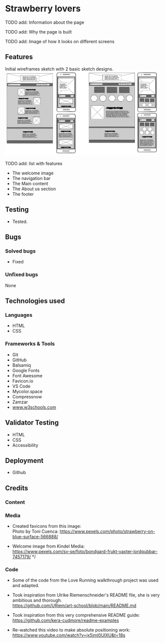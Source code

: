 # Strawberry lovers

TODO add: Information about the page

TODO add: Why the page is built

TODO add: Image of how it looks on different screens

## Features

Initial wireframes sketch with 2 basic sketch designs.
![Wireframes](assets/images/Wireframes.png)


TODO add: list with features

- The welcome image
- The navigation bar
- The Main content
- The About us section
- The footer

## Testing

- Tested.

## Bugs

### Solved bugs

- Fixed

### Unfixed bugs

None

## Technologies used

### Languages
- HTML
- CSS

### Frameworks & Tools

- Git
- GitHub
- Balsamiq
- Google Fonts
- Font Awesome
- Favicon.io
- VS Code
- Mycolor.space
- Compressnow
- Zamzar 
- www.w3schools.com


## Validator Testing

- HTML
- CSS
- Accessibility

## Deployment
- Github

## Credits

### Content



### Media

- Created favicons from this image:<br>
Photo by Toni Cuenca: 
https://www.pexels.com/photo/strawberry-on-blue-surface-566888/

- Welcome image from Kindel Media: <br>
 https://www.pexels.com/sv-se/foto/bondgard-frukt-vaxter-jordgubbar-7457179/ */




### Code

- Some of the code from the Love Running walkthrough project was used and adapted.

- Took inspiration from Ulrike Riemenschneider's README file, she is very ambitious and thorough. <br>
https://github.com/URiem/art-school/blob/main/README.md

- Took inspiration from this very comprehensive README guide:
https://github.com/kera-cudmore/readme-examples

- Re-watched this video to make absolute positioning work:
https://www.youtube.com/watch?v=jx5jmI0UlXU&t=18s